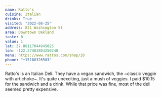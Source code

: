 ```yaml
---
name: Ratto's
cuisine: Italian
drinks: True
visited: "2022-08-25"
address: 821 Washington St
area: Downtown Oakland
taste: 0
value: 1
lat: 37.80117044945025
lon: -122.27483804250248
menu: https://www.rattos.com/shop/20
phone: "+15108326503"
---
```


Ratto's is an Italian Deli. They have a vegan sandwich, the ~classic veggie with artichoke~. It's quite unexciting, just a mush of veggies. I paid $10.15 for the sandwich and a drink. While that price was fine, most of the deli seemed pretty expensive.
